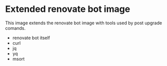 # Extended renovate bot image

This image extends the renovate bot image with tools used by post upgrade comands.

- renovate bot itself
- curl
- jq
- yq
- msort
